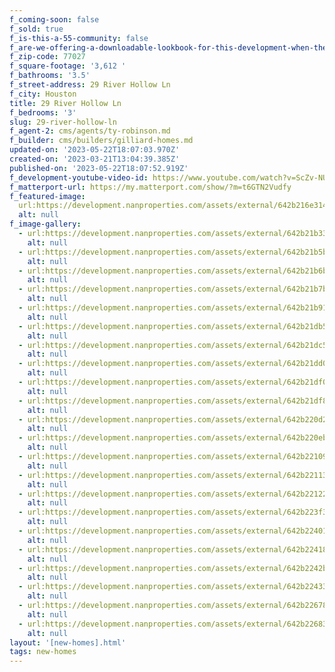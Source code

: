 ```yaml
---
f_coming-soon: false
f_sold: true
f_is-this-a-55-community: false
f_are-we-offering-a-downloadable-lookbook-for-this-development-when-they-submit-their-contact-info: false
f_zip-code: 77027
f_square-footage: '3,612 '
f_bathrooms: '3.5'
f_street-address: 29 River Hollow Ln
f_city: Houston
title: 29 River Hollow Ln
f_bedrooms: '3'
slug: 29-river-hollow-ln
f_agent-2: cms/agents/ty-robinson.md
f_builder: cms/builders/gilliard-homes.md
updated-on: '2023-05-22T18:07:03.970Z'
created-on: '2023-03-21T13:04:39.385Z'
published-on: '2023-05-22T18:07:52.919Z'
f_development-youtube-video-id: https://www.youtube.com/watch?v=ScZv-NU3l_k
f_matterport-url: https://my.matterport.com/show/?m=t6GTN2Vudfy
f_featured-image:
  url:https://development.nanproperties.com/assets/external/642b216e314abb4b874beca0_dsc00187.JPG
  alt: null
f_image-gallery:
  - url:https://development.nanproperties.com/assets/external/642b21b3314abb141b4c57dc_dsc00205-hdr.JPG
    alt: null
  - url:https://development.nanproperties.com/assets/external/642b21b5b357d75e1ed2b9c9_dsc00211-hdr.JPG
    alt: null
  - url:https://development.nanproperties.com/assets/external/642b21b6b357d70e1cd2bb3c_dsc00214-hdr.JPG
    alt: null
  - url:https://development.nanproperties.com/assets/external/642b21b7b357d74477d2bca8_dsc00220-hdr.JPG
    alt: null
  - url:https://development.nanproperties.com/assets/external/642b21b91363ba4b2d0d5064_dsc00226-hdr.JPG
    alt: null
  - url:https://development.nanproperties.com/assets/external/642b21db5f52454b82ed5b76_dsc00229-hdr.JPG
    alt: null
  - url:https://development.nanproperties.com/assets/external/642b21dc5f5245b940ed5d01_dsc00232-hdr.JPG
    alt: null
  - url:https://development.nanproperties.com/assets/external/642b21dd067ee61787d112c1_dsc00235-hdr.JPG
    alt: null
  - url:https://development.nanproperties.com/assets/external/642b21df067ee61aa3d11456_dsc00244-hdr.JPG
    alt: null
  - url:https://development.nanproperties.com/assets/external/642b21df8269bd86eaa87b65_dsc00247-hdr.JPG
    alt: null
  - url:https://development.nanproperties.com/assets/external/642b220d2aa8f8bd3c07f60a_dsc00256-hdr.JPG
    alt: null
  - url:https://development.nanproperties.com/assets/external/642b220eb19b398ab28c6291_dsc00262-hdr.JPG
    alt: null
  - url:https://development.nanproperties.com/assets/external/642b22109dfc7971e28a848c_dsc00268-hdr.JPG
    alt: null
  - url:https://development.nanproperties.com/assets/external/642b22113e91c773f6e566ac_dsc00271-hdr.JPG
    alt: null
  - url:https://development.nanproperties.com/assets/external/642b22122aa8f86bac07fa48_dsc00289-hdr.JPG
    alt: null
  - url:https://development.nanproperties.com/assets/external/642b223f3e91c763eae5ae39_dsc00307-hdr.JPG
    alt: null
  - url:https://development.nanproperties.com/assets/external/642b22401edd152b7932ee99_dsc00316-hdr.JPG
    alt: null
  - url:https://development.nanproperties.com/assets/external/642b22418269bdfba0a909f9_dsc00337-hdr.JPG
    alt: null
  - url:https://development.nanproperties.com/assets/external/642b2242b357d739a5d373a3_dsc00343-hdr.JPG
    alt: null
  - url:https://development.nanproperties.com/assets/external/642b22433558856499e390f9_dsc00346-hdr.JPG
    alt: null
  - url:https://development.nanproperties.com/assets/external/642b22678269bd60f1a93b51_dsc00361-hdr.JPG
    alt: null
  - url:https://development.nanproperties.com/assets/external/642b22683e91c79bb3e5e9b8_dsc00370-hdr.JPG
    alt: null
layout: '[new-homes].html'
tags: new-homes
---
```



